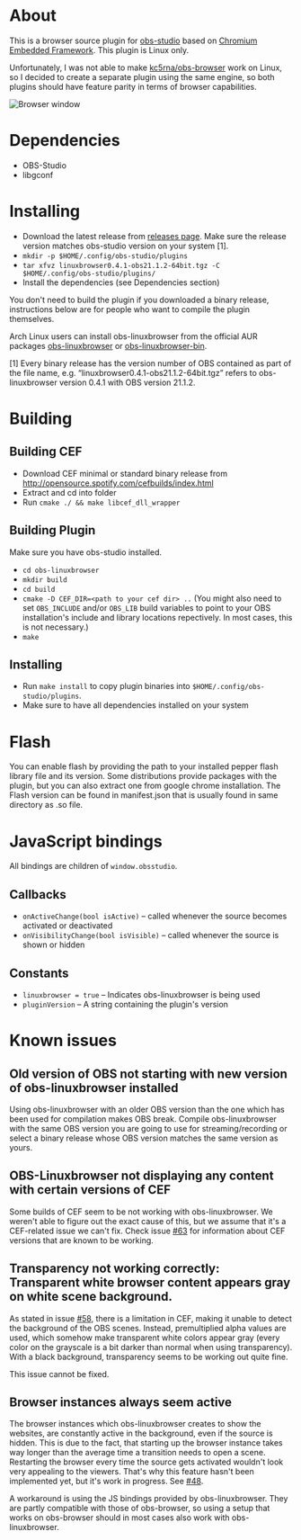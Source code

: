 # About

This is a browser source plugin for [obs-studio](https://github.com/jp9000/obs-studio) based
on [Chromium Embedded Framework](https://bitbucket.org/chromiumembedded/cef). This plugin is Linux only.

Unfortunately, I was not able to make [kc5rna/obs-browser](https://github.com/kc5nra/obs-browser) work on Linux,
so I decided to create a separate plugin using the same engine, so both plugins should have feature parity in
terms of browser capabilities.

![Browser window](img/obs-linuxbrowser.png)

# Dependencies

* OBS-Studio
* libgconf

# Installing

* Download the latest release from [releases page](https://github.com/bazukas/obs-linuxbrowser/releases). Make sure the release version matches obs-studio version on your system [1].
* `mkdir -p $HOME/.config/obs-studio/plugins`
* `tar xfvz linuxbrowser0.4.1-obs21.1.2-64bit.tgz -C $HOME/.config/obs-studio/plugins/`
* Install the dependencies (see Dependencies section)

You don't need to build the plugin if you downloaded a binary release, instructions below are for people
who want to compile the plugin themselves.

Arch Linux users can install obs-linuxbrowser from the official AUR packages [obs-linuxbrowser](https://aur.archlinux.org/packages/obs-linuxbrowser) or [obs-linuxbrowser-bin](https://aur.archlinux.org/packages/obs-linuxbrowser-bin).

[1] Every binary release has the version number of OBS contained as part of the file name, e.g. “linuxbrowser0.4.1-obs21.1.2-64bit.tgz” refers to obs-linuxbrowser version 0.4.1 with OBS version 21.1.2.

# Building

## Building CEF

* Download CEF minimal or standard binary release from http://opensource.spotify.com/cefbuilds/index.html
* Extract and cd into folder
* Run `cmake ./ && make libcef_dll_wrapper`

## Building Plugin

Make sure you have obs-studio installed.

* `cd obs-linuxbrowser`
* `mkdir build`
* `cd build`
* `cmake -D CEF_DIR=<path to your cef dir> ..` (You might also need to set `OBS_INCLUDE` and/or `OBS_LIB` build variables to point to your OBS installation's include and library locations repectively. In most cases, this is not necessary.)
* `make`

## Installing

* Run `make install` to copy plugin binaries into `$HOME/.config/obs-studio/plugins`.
* Make sure to have all dependencies installed on your system

# Flash

You can enable flash by providing the path to your installed pepper flash library file and its version.
Some distributions provide packages with the plugin, but you can also extract one from google chrome installation.
The Flash version can be found in manifest.json that is usually found in same directory as .so file.

# JavaScript bindings
All bindings are children of `window.obsstudio`.

## Callbacks
* `onActiveChange(bool isActive)` – called whenever the source becomes activated or deactivated
* `onVisibilityChange(bool isVisible)` – called whenever the source is shown or hidden

## Constants
* `linuxbrowser = true` – Indicates obs-linuxbrowser is being used
* `pluginVersion` – A string containing the plugin's version

# Known issues
## Old version of OBS not starting with new version of obs-linuxbrowser installed
Using obs-linuxbrowser with an older OBS version than the one which has been used for compilation makes OBS break. Compile obs-linuxbrowser with the same OBS version you are going to use for streaming/recording or select a binary release whose OBS version matches the same version as yours.

## OBS-Linuxbrowser not displaying any content with certain versions of CEF
Some builds of CEF seem to be not working with obs-linuxbrowser.
We weren't able to figure out the exact cause of this, but we assume that it's a CEF-related issue we can't fix.
Check issue [#63](https://github.com/bazukas/obs-linuxbrowser/issues/63) for information about CEF versions that are known to be working.

## Transparency not working correctly: Transparent white browser content appears gray on white scene background.
As stated in issue [#58](https://github.com/bazukas/obs-linuxbrowser/issues/58), there is a limitation in CEF, making it unable to detect the background of the OBS scenes.
Instead, premultiplied alpha values are used, which somehow make transparent white colors appear gray (every color on the grayscale is a bit darker than normal when using transparency).
With a black background, transparency seems to be working out quite fine.

This issue cannot be fixed.

## Browser instances always seem active
The browser instances which obs-linuxbrowser creates to show the websites, are constantly active in the background, even if the source is hidden.
This is due to the fact, that starting up the browser instance takes way longer than the average time a transition needs to open a scene. Restarting the browser every time the source gets activated wouldn't look very appealing to the viewers. That's why this feature hasn't been implemented yet, but it's work in progress. See [#48](https://github.com/bazukas/obs-linuxbrowser/issues/48).

A workaround is using the JS bindings provided by obs-linuxbrowser. They are partly compatible with those of obs-browser, so using a setup that works on obs-browser should in most cases also work with obs-linuxbrowser.
